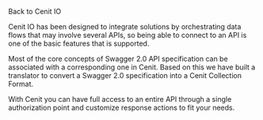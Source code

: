 Back to Cenit IO

Cenit IO has been designed to integrate solutions by orchestrating data flows that may involve several APIs, so
being able to connect to an API is one of the basic features that is supported.

Most of the core concepts of Swagger 2.0 API specification can be associated with a corresponding one in Cenit.
Based on this we have built a translator to convert a Swagger 2.0 specification into a Cenit Collection Format.

With Cenit you can have full access to an entire API through a single authorization point and customize response
actions to fit your needs.
